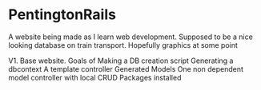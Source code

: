 # PentingtonRails
A website being made as I learn web development. Supposed to be a nice looking database on train transport. Hopefully graphics at some point

V1. Base website. Goals of
Making a DB creation script
Generating a dbcontext
A template controller
Generated Models
One non dependent model controller with local CRUD
Packages installed
